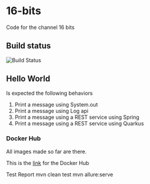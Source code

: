 # 16-bits
Code for the channel 16 bits

## Build status
![Build Status](https://github.com/luizgustavocosta/16-bits/workflows/Java%20CI%20with%20Maven/badge.svg) 

## Hello World
Is expected the following behaviors
1. Print a message using System.out
2. Print a message using Log api
3. Print a message using a REST service using Spring
4. Print a message using a REST service using Quarkus

### Docker Hub
All images made so far are there.

This is the [link](https://hub.docker.com/u/16bits) for the Docker Hub

Test Report
mvn clean test
mvn allure:serve